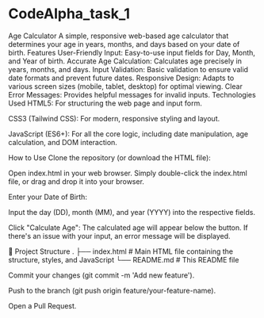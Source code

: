 # CodeAlpha_task_1
Age Calculator
A simple, responsive web-based age calculator that determines your age in years, months, and days based on your date of birth.
Features
User-Friendly Input: Easy-to-use input fields for Day, Month, and Year of birth.
Accurate Age Calculation: Calculates age precisely in years, months, and days.
Input Validation: Basic validation to ensure valid date formats and prevent future dates.
Responsive Design: Adapts to various screen sizes (mobile, tablet, desktop) for optimal viewing.
Clear Error Messages: Provides helpful messages for invalid inputs.
Technologies Used
HTML5: For structuring the web page and input form.

CSS3 (Tailwind CSS): For modern, responsive styling and layout.

JavaScript (ES6+): For all the core logic, including date manipulation, age calculation, and DOM interaction.

How to Use
Clone the repository (or download the HTML file):

Open index.html in your web browser.
Simply double-click the index.html file, or drag and drop it into your browser.

Enter your Date of Birth:

Input the day (DD), month (MM), and year (YYYY) into the respective fields.

Click "Calculate Age":
The calculated age will appear below the button. If there's an issue with your input, an error message will be displayed.

📁 Project Structure
.
├── index.html        # Main HTML file containing the structure, styles, and JavaScript
└── README.md         # This README file

Commit your changes (git commit -m 'Add new feature').

Push to the branch (git push origin feature/your-feature-name).

Open a Pull Request.
